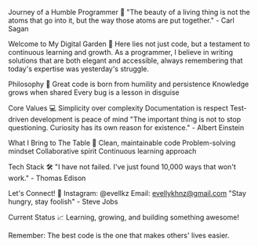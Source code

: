Journey of a Humble Programmer 🚀
"The beauty of a living thing is not the atoms that go into it, but the way those atoms are put together." - Carl Sagan

Welcome to My Digital Garden 🌱
Here lies not just code, but a testament to continuous learning and growth. As a programmer, I believe in writing solutions that are both elegant and accessible, always remembering that today's expertise was yesterday's struggle.

Philosophy 💭
Great code is born from humility and persistence
Knowledge grows when shared
Every bug is a lesson in disguise

Core Values 💻
Simplicity over complexity
Documentation is respect
Test-driven development is peace of mind
"The important thing is not to stop questioning. Curiosity has its own reason for existence." - Albert Einstein

What I Bring to The Table 🎯
Clean, maintainable code
Problem-solving mindset
Collaborative spirit
Continuous learning approach

Tech Stack 🛠
"I have not failed. I've just found 10,000 ways that won't work." - Thomas Edison

Let's Connect! 🤝
Instagram: @evellkz
Email: evellykhnz@gmail.com
"Stay hungry, stay foolish" - Steve Jobs

Current Status 📈
Learning, growing, and building something awesome!

Remember: The best code is the one that makes others' lives easier.
